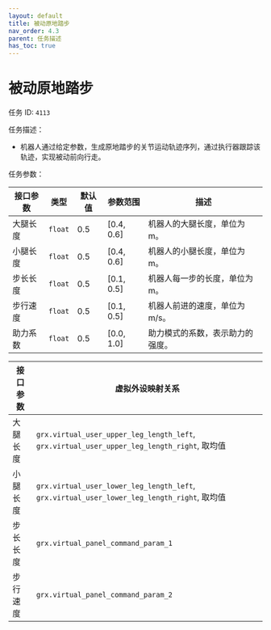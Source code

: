 ```yaml
---
layout: default
title: 被动原地踏步
nav_order: 4.3
parent: 任务描述
has_toc: true
---
```


# 被动原地踏步

任务 ID: `4113`

任务描述：

- 机器人通过给定参数，生成原地踏步的关节运动轨迹序列，通过执行器跟踪该轨迹，实现被动前向行走。

任务参数：

| 接口参数 | 类型      | 默认值 | 参数范围       | 描述                |
|------|---------|-----|------------|-------------------|
| 大腿长度 | `float` | 0.5 | [0.4, 0.6] | 机器人的大腿长度，单位为 m。   |
| 小腿长度 | `float` | 0.5 | [0.4, 0.6] | 机器人的小腿长度，单位为 m。   |
| 步长长度 | `float` | 0.5 | [0.1, 0.5] | 机器人每一步的长度，单位为 m。  |
| 步行速度 | `float` | 0.5 | [0.1, 0.5] | 机器人前进的速度，单位为 m/s。 |
| 助力系数 | `float` | 0.5 | [0.0, 1.0] | 助力模式的系数，表示助力的强度。  |

| 接口参数 | 虚拟外设映射关系                                                                                 |
|------|------------------------------------------------------------------------------------------|
| 大腿长度 | `grx.virtual_user_upper_leg_length_left`, `grx.virtual_user_upper_leg_length_right`, 取均值 |
| 小腿长度 | `grx.virtual_user_lower_leg_length_left`, `grx.virtual_user_lower_leg_length_right`, 取均值 |
| 步长长度 | `grx.virtual_panel_command_param_1`                                                      |
| 步行速度 | `grx.virtual_panel_command_param_2`                                                      |